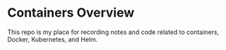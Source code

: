 # Containers Overview

This repo is my place for recording notes and code related to containers, Docker, Kubernetes, and Helm.

